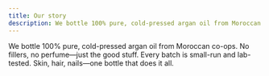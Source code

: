 ```yaml
---
title: Our story
description: We bottle 100% pure, cold-pressed argan oil from Moroccan co-ops.
---
```


We bottle 100% pure, cold-pressed argan oil from Moroccan co-ops. No fillers, no perfume—just the good stuff. Every batch is small-run and lab-tested. Skin, hair, nails—one bottle that does it all.

